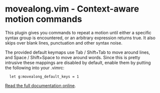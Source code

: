 movealong.vim - Context-aware motion commands
=============================================

This plugin gives you commands to repeat a motion until either a specific
syntax group is encountered, or an arbitrary expression returns true.
It also skips over blank lines, punctuation and other syntax noise.

The provided default keymaps use Tab / Shift+Tab to move around lines,
and Space / Shift+Space to move around words. Since this is pretty intrusive
these mappings are disabled by default, enable them by putting the following
into your .vimrc:

```vim
  let g:movealong_default_keys = 1
```

[Read the full documentation online](http://vim-doc.heroku.com/view?https://raw.github.com/toupeira/vim-movealong/master/doc/movealong.txt).

